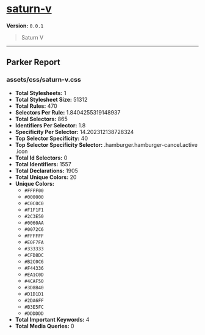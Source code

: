 # [saturn-v]( https://github.com/marcio/saturn-v )

**Version:** `0.0.1`

> Saturn V

* * *

## Parker Report

### assets/css/saturn-v.css

- **Total Stylesheets:** 1
- **Total Stylesheet Size:** 51312
- **Total Rules:** 470
- **Selectors Per Rule:** 1.8404255319148937
- **Total Selectors:** 865
- **Identifiers Per Selector:** 1.8
- **Specificity Per Selector:** 14.202312138728324
- **Top Selector Specificity:** 40
- **Top Selector Specificity Selector:** .hamburger.hamburger-cancel.active .icon
- **Total Id Selectors:** 0
- **Total Identifiers:** 1557
- **Total Declarations:** 1905
- **Total Unique Colors:** 20
- **Unique Colors:**
	- `#FFFF00`
	- `#000000`
	- `#C0C0C0`
	- `#F1F1F1`
	- `#2C3E50`
	- `#0060AA`
	- `#0072C6`
	- `#FFFFFF`
	- `#E0F7FA`
	- `#333333`
	- `#CFD8DC`
	- `#B2C0C6`
	- `#F44336`
	- `#EA1C0D`
	- `#4CAF50`
	- `#3D8B40`
	- `#D1D1D1`
	- `#2DA6FF`
	- `#B3E5FC`
	- `#DDDDDD`
- **Total Important Keywords:** 4
- **Total Media Queries:** 0
